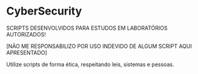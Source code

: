 # CyberSecurity

SCRIPTS DESENVOLVIDOS PARA ESTUDOS EM LABORATÓRIOS AUTORIZADOS!

[NÃO ME RESPONSABILIZO POR USO INDEVIDO DE ALGUM SCRIPT AQUI APRESENTADO]

Utilize scripts de forma ética, respeitando leis, sistemas e pessoas.


